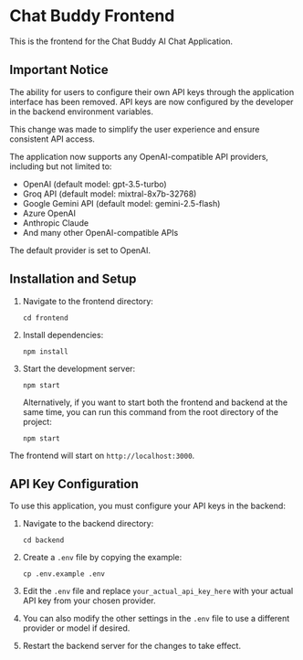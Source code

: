 # Chat Buddy Frontend

This is the frontend for the Chat Buddy AI Chat Application.

## Important Notice

The ability for users to configure their own API keys through the application interface has been removed. API keys are now configured by the developer in the backend environment variables.

This change was made to simplify the user experience and ensure consistent API access.

The application now supports any OpenAI-compatible API providers, including but not limited to:
- OpenAI (default model: gpt-3.5-turbo)
- Groq API (default model: mixtral-8x7b-32768)
- Google Gemini API (default model: gemini-2.5-flash)
- Azure OpenAI
- Anthropic Claude
- And many other OpenAI-compatible APIs

The default provider is set to OpenAI.

## Installation and Setup

1. Navigate to the frontend directory:
   ```
   cd frontend
   ```

2. Install dependencies:
   ```
   npm install
   ```

3. Start the development server:
   ```
   npm start
   ```

   Alternatively, if you want to start both the frontend and backend at the same time, you can run this command from the root directory of the project:
   ```
   npm start
   ```

The frontend will start on `http://localhost:3000`.

## API Key Configuration

To use this application, you must configure your API keys in the backend:

1. Navigate to the backend directory:
   ```
   cd backend
   ```

2. Create a `.env` file by copying the example:
   ```
   cp .env.example .env
   ```

3. Edit the `.env` file and replace `your_actual_api_key_here` with your actual API key from your chosen provider.

4. You can also modify the other settings in the `.env` file to use a different provider or model if desired.

5. Restart the backend server for the changes to take effect.